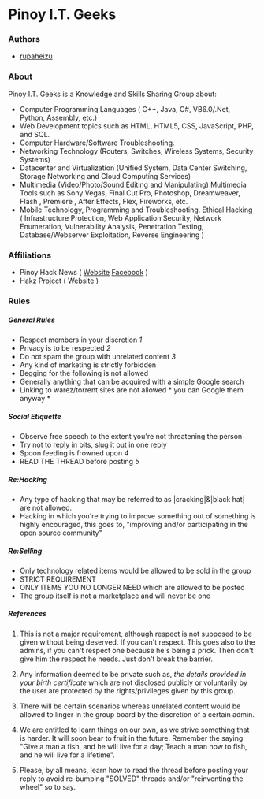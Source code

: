 # Pinoy I.T. Geeks

### Authors
* [rupaheizu](https://hakz.co/user/roop/profile)

### About

Pinoy I.T. Geeks is a Knowledge and Skills Sharing Group about:

* Computer Programming Languages ( C++, Java, C#, VB6.0/.Net, Python, Assembly, etc.)
* Web Development topics such as HTML, HTML5, CSS, JavaScript, PHP, and SQL.
* Computer Hardware/Software Troubleshooting.
* Networking Technology (Routers, Switches, Wireless Systems, Security Systems)
* Datacenter and Virtualization (Unified System, Data Center Switching, Storage Networking and Cloud Computing Services)
* Multimedia (Video/Photo/Sound Editing and Manipulating) Multimedia Tools such as Sony Vegas, Final Cut Pro, Photoshop, Dreamweaver, Flash , Premiere , After Effects, Flex, Fireworks, etc.
* Mobile Technology, Programming and Troubleshooting. Ethical Hacking ( Infrastructure Protection, Web Application Security, Network Enumeration, Vulnerability Analysis, Penetration Testing, Database/Webserver Exploitation, Reverse Engineering ) 

### Affiliations

* Pinoy Hack News ( [Website](http://www.pinoyhacknews.com/) [Facebook](https://www.facebook.com/pinoyhacknews) )
* Hakz Project ( [Website](https://hakz.co) )

### Rules

##### General Rules
* Respect members in your discretion *1*
* Privacy is to be respected *2*
* Do not spam the group with unrelated content *3*
* Any kind of marketing is strictly forbidden
* Begging for the following is not allowed
* Generally anything that can be acquired with a simple Google search
* Linking to warez/torrent sites are not allowed * you can Google them anyway *

##### Social Etiquette
* Observe free speech to the extent you're not threatening the person
* Try not to reply in bits, slug it out in one reply
* Spoon feeding is frowned upon *4*
* READ THE THREAD before posting *5*

##### Re:Hacking
* Any type of hacking that may be referred to as |cracking|&|black hat| are not allowed.
* Hacking in which you're trying to improve something out of something is highly encouraged, this goes to, "improving and/or participating in the open source community"

##### Re:Selling
* Only technology related items would be allowed to be sold in the group
* STRICT REQUIREMENT
* ONLY ITEMS YOU NO LONGER NEED which are allowed to be posted
* The group itself is not a marketplace and will never be one

##### References
1. This is not a major requirement, although respect is not supposed to be given without being deserved. If you can't respect. This goes also to the admins, if you can't respect one because he's being a prick. Then don't give him the respect he needs. Just don't break the barrier.

2. Any information deemed to be private such as, *the details provided in your birth certificate* which are not disclosed publicly or voluntarily by the user are protected by the rights/privileges given by this group.

3. There will be certain scenarios whereas unrelated content would be allowed to linger in the group board by the discretion of a certain admin.

4. We are entitled to learn things on our own, as we strive something that is harder. It will soon bear to fruit in the future. Remember the saying "Give a man a fish, and he will live for a day; Teach a man how to fish, and he will live for a lifetime".

5. Please, by all means, learn how to read the thread before posting your reply to avoid re-bumping "SOLVED" threads and/or "reinventing the wheel" so to say.